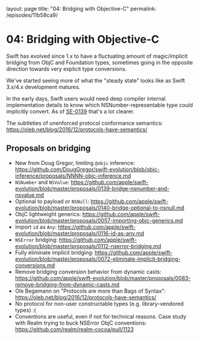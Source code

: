 layout: page
title: "04: Bridging with Objective-C"
permalink: /episodes/11b58ca9/

# 04: Bridging with Objective-C

Swift has evolved since 1.x to have a fluctuating amount of magic/implicit bridging from ObjC and Foundation types, sometimes going in the opposite direction towards very explicit type conversions.

We've started seeing more of what the "steady state" looks like as Swift 3.x/4.x development matures.

In the early days, Swift users would need deep compiler internal implementation details to know which NSNumber-representable type could implicitly convert. As of [SE-0139](https://github.com/apple/swift-evolution/blob/master/proposals/0139-bridge-nsnumber-and-nsvalue.md) that's a lot clearer.

The subtleties of unenforced protocol conformance semantics: https://oleb.net/blog/2016/12/protocols-have-semantics/

## Proposals on bridging

- New from Doug Gregor, limiting `@objc` inference: https://github.com/DougGregor/swift-evolution/blob/objc-inference/proposals/NNNN-objc-inference.md
- `NSNumber` and `NSValue`: https://github.com/apple/swift-evolution/blob/master/proposals/0139-bridge-nsnumber-and-nsvalue.md
- Optional to payload or `NSNull`: https://github.com/apple/swift-evolution/blob/master/proposals/0140-bridge-optional-to-nsnull.md
- ObjC lightweight generics: https://github.com/apple/swift-evolution/blob/master/proposals/0057-importing-objc-generics.md
- Import `id` as `Any`: https://github.com/apple/swift-evolution/blob/master/proposals/0116-id-as-any.md
- `NSError` bridging: https://github.com/apple/swift-evolution/blob/master/proposals/0112-nserror-bridging.md
- Fully eliminate implicit bridging: https://github.com/apple/swift-evolution/blob/master/proposals/0072-eliminate-implicit-bridging-conversions.md
- Remove bridging conversion behavior from dynamic casts: https://github.com/apple/swift-evolution/blob/master/proposals/0083-remove-bridging-from-dynamic-casts.md
- Ole Begemann on "Protocols are more than Bags of Syntax": https://oleb.net/blog/2016/12/protocols-have-semantics/
- No protocol for non-user constructable types (e.g. library-vendored types) :(
- Conventions are useful, even if not for technical reasons. Case study with Realm trying to buck NSError ObjC conventions: https://github.com/realm/realm-cocoa/pull/1123
